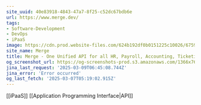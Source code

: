 ```yaml
---
site_uuid: 40e83918-4843-47a7-8f25-c52dc67bdb6e
url: https://www.merge.dev/
tags:
- Software-Development
- DevOps
- iPaaS
image: https://cdn.prod.website-files.com/624b192df0b0151225c10026/6759c3a56fe3f00504d7b0f3_merge%20meta_tiny.png
site_name: Merge
title: Merge - One Unified API for all HR, Payroll, Accounting, Ticketing, CRM, ATS, and File Storage Integrations.
og_screenshot_url: https://og-screenshots-prod.s3.amazonaws.com/1366x768/80/false/d45ca9e62539500329156739cb2f70f3ea55ac851e2a9b3a3b5d372e8e84b33d.jpeg
jina_last_request: '2025-03-09T06:45:08.744Z'
jina_error: 'Error occurred'
og_last_fetch: '2025-03-07T05:19:02.915Z'
---
```

[[iPaaS]] [[Application Programming Interface|API]] 
